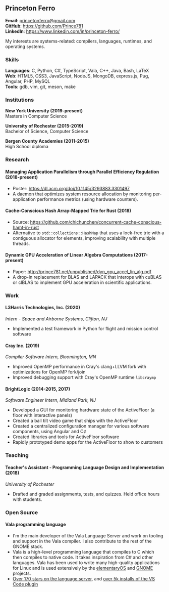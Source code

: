 ## Princeton Ferro
**Email**: [princetonferro@gmail.com](mailto:princetonferro@gmail.com?subject=This%20is%20from%20a%20bot%20change%20this%20subject%20if%20you%20are%20not%20a%20bot)    
**GitHub**: https://github.com/Prince781    
**LinkedIn**: https://www.linkedin.com/in/princeton-ferro/

My interests are systems-related: compilers, languages, runtimes, and operating systems.

### Skills    
**Languages**: C, Python, C#, TypeScript, Vala, C++, Java, Bash, LaTeX    
**Web**: HTML5, CSS3, JavaScript, NodeJS, MongoDB, express.js, Pug, Angular, PHP, MySQL   
**Tools**: gdb, vim, git, meson, make

### Institutions    
**New York University (2019-present)**    
Masters in Computer Science

**University of Rochester (2015-2019)**    
Bachelor of Science, Computer Science    

**Bergen County Academies (2011-2015)**    
High School diploma

### Research    
#### Managing Application Parallelism through Parallel Efficiency Regulation (2018-present)
- Poster: https://dl.acm.org/doi/10.1145/3293883.3301497
- A daemon that optimizes system resource allocation by monitoring per-application performance metrics (using hardware counters).

#### Cache-Conscious Hash Array-Mapped Trie for Rust (2018)
- Source: https://github.com/chichunchen/concurrent-cache-conscious-hamt-in-rust
- Alternative to `std::collections::HashMap` that uses a lock-free trie with a contiguous allocator for elements, improving scalability with multiple threads.

#### Dynamic GPU Acceleration of Linear Algebra Computations (2017-present)
- Paper: http://prince781.net/unpublished/dyn_gpu_accel_lin_alg.pdf
- A drop-in replacement for BLAS and LAPACK that interops with cuBLAS or clBLAS to implement GPU acceleration in scientific applications.

### Work    
#### L3Harris Technologies, Inc. (2020)    
_Intern - Space and Airborne Systems, Clifton, NJ_  
- Implemented a test framework in Python for flight and mission control software

#### Cray Inc. (2019)    
_Compiler Software Intern, Bloomington, MN_  
- Improved OpenMP performance in Cray's clang+LLVM fork with optimizations for OpenMP fork/join  
- Improved debugging support with Cray's OpenMP runtime `libcraymp`

#### BrightLogic (2014-2015, 2017)    
_Software Engineer Intern, Midland Park, NJ_  
- Developed a GUI for monitoring hardware state of the ActiveFloor (a floor with interactive panels)  
- Created a ball tilt video game that ships with the ActiveFloor  
- Created a centralized configuration manager for various software components, using Angular and C♯  
- Created libraries and tools for ActiveFloor software  
- Rapidly prototyped demo apps for the ActiveFloor to show to customers

### Teaching
#### Teacher's Assistant - Programming Language Design and Implementation (2018)
_University of Rochester_  
- Drafted and graded assignments, tests, and quizzes. Held office hours with students.

### Open Source
#### Vala programming language
- I'm the main developer of the Vala Language Server and work on tooling and support in the Vala compiler. I also contribute to the rest of the GNOME stack.
- Vala is a high-level programming language that compiles to C which then compiles to native code. It takes inspiration from C# and other languages. Vala has been used to write many high-quality applications for Linux and is used extensively by the [elementaryOS](https://elementary.io/) and [GNOME](https://www.gnome.org/) projects.
- [Over 170 stars on the language server](https://github.com/Prince781/vala-language-server/stargazers), and [over 5k installs of the VS Code plugin](https://marketplace.visualstudio.com/items?itemName=prince781.vala)
